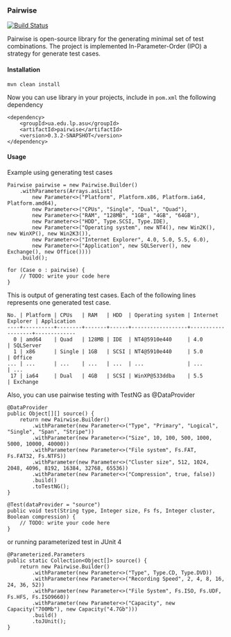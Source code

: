 ### Pairwise

[![Build Status](https://travis-ci.org/vitalibo/Pairwise.svg?branch=master)](https://travis-ci.org/vitalibo/Pairwise)

Pairwise is open-source library for the generating minimal set of test combinations. The project is implemented In-Parameter-Order (IPO) a strategy for generate test cases.

#### Installation

```
mvn clean install
```

Now you can use library in your projects, include in `pom.xml` the following dependency

```
<dependency>
    <groupId>ua.edu.lp.asu</groupId>
    <artifactId>pairwise</artifactId>
    <version>0.3.2-SNAPSHOT</version>
</dependency>
```

#### Usage

Example using generating test cases

```
Pairwise pairwise = new Pairwise.Builder()
    .withParameters(Arrays.asList(
        new Parameter<>("Platform", Platform.x86, Platform.ia64, Platform.amd64),
        new Parameter<>("CPUs", "Single", "Dual", "Quad"),
        new Parameter<>("RAM", "128MB", "1GB", "4GB", "64GB"),
        new Parameter<>("HDD", Type.SCSI, Type.IDE),
        new Parameter<>("Operating system", new NT4(), new Win2K(), new WinXP(), new Win2K3()),
        new Parameter<>("Internet Explorer", 4.0, 5.0, 5.5, 6.0),
        new Parameter<>("Application", new SQLServer(), new Exchange(), new Office())))
    .build();

for (Case o : pairwise) {
    // TODO: write your code here
}
```

This is output of generating test cases. Each of the following lines represents one generated test case. 

```
No. | Platform | CPUs   | RAM   | HDD  | Operating system | Internet Explorer | Application 
----+----------+--------+-------+------+------------------+-------------------+-------------
  0 | amd64    | Quad   | 128MB | IDE  | NT4@5910e440     | 4.0               | SQLServer   
  1 | x86      | Single | 1GB   | SCSI | NT4@5910e440     | 5.0               | Office      
... | ...      | ...    | ...   | ...  | ...              | ...               | ...             
 17 | ia64     | Dual   | 4GB   | SCSI | WinXP@533ddba    | 5.5               | Exchange 
```

Also, you can use pairwise testing with TestNG as @DataProvider

```
@DataProvider
public Object[][] source() {
    return new Pairwise.Builder()
        .withParameter(new Parameter<>("Type", "Primary", "Logical", "Single", "Span", "Stripe"))
        .withParameter(new Parameter<>("Size", 10, 100, 500, 1000, 5000, 10000, 40000))
        .withParameter(new Parameter<>("File system", Fs.FAT, Fs.FAT32, Fs.NTFS))
        .withParameter(new Parameter<>("Cluster size", 512, 1024, 2048, 4096, 8192, 16384, 32768, 65536))
        .withParameter(new Parameter<>("Compression", true, false))
        .build()
        .toTestNG();
}

@Test(dataProvider = "source")
public void test(String type, Integer size, Fs fs, Integer cluster, Boolean compression) {
    // TODO: write your code here
}
```

or running parameterized test in JUnit 4

```
@Parameterized.Parameters
public static Collection<Object[]> source() {
    return new Pairwise.Builder()
        .withParameter(new Parameter<>("Type", Type.CD, Type.DVD))
        .withParameter(new Parameter<>("Recording Speed", 2, 4, 8, 16, 24, 36, 52))
        .withParameter(new Parameter<>("File System", Fs.ISO, Fs.UDF, Fs.HFS, Fs.ISO9660))
        .withParameter(new Parameter<>("Capacity", new Capacity("700Mb"), new Capacity("4.7Gb")))
        .build()
        .toJUnit();
}
```